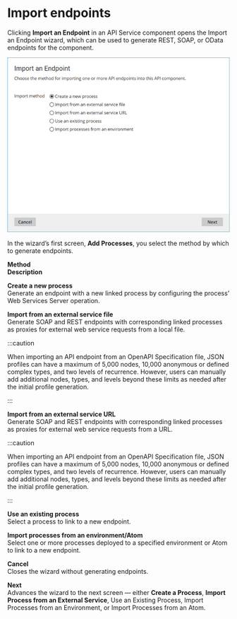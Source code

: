 # Import endpoints

<head>
  <meta name="guidename" content="API Management"/>
  <meta name="context" content="GUID-C5B95C2A-59F4-415A-9025-982B5AFECBA8"/>
</head>


Clicking **Import an Endpoint** in an API Service component opens the Import an Endpoint wizard, which can be used to generate REST, SOAP, or OData endpoints for the component.

![The Import an Endpoint wizard.](../Images/build-db-web-service-add-processes-wizard_8c0a1364-bdc4-4663-8756-93d1565cd40c.jpg)

In the wizard’s first screen, **Add Processes**, you select the method by which to generate endpoints.

**Method**   
**Description**

**Create a new process**   
Generate an endpoint with a new linked process by configuring the process’ Web Services Server operation.

**Import from an external service file**   
Generate SOAP and REST endpoints with corresponding linked processes as proxies for external web service requests from a local file.

:::caution

When importing an API endpoint from an OpenAPI Specification file, JSON profiles can have a maximum of 5,000 nodes, 10,000 anonymous or defined complex types, and two levels of recurrence. However, users can manually add additional nodes, types, and levels beyond these limits as needed after the initial profile generation.

:::

**Import from an external service URL**   
Generate SOAP and REST endpoints with corresponding linked processes as proxies for external web service requests from a URL.

:::caution

When importing an API endpoint from an OpenAPI Specification file, JSON profiles can have a maximum of 5,000 nodes, 10,000 anonymous or defined complex types, and two levels of recurrence. However, users can manually add additional nodes, types, and levels beyond these limits as needed after the initial profile generation.

:::

**Use an existing process**   
Select a process to link to a new endpoint.

**Import processes from an environment/Atom**   
Select one or more processes deployed to a specified environment or Atom to link to a new endpoint.

**Cancel**   
Closes the wizard without generating endpoints.

**Next**   
Advances the wizard to the next screen — either **Create a Process**, **Import Process from an External Service**, Use an Existing Process, Import Processes from an Environment, or Import Processes from an Atom. 